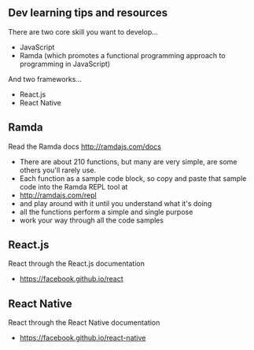 ## Dev learning tips and resources

There are two core skill you want to develop...
- JavaScript
- Ramda (which promotes a functional programming approach to programming in JavaScript)


And two frameworks...
- React.js
- React Native


## Ramda

Read the Ramda docs
http://ramdajs.com/docs

- There are about 210 functions, but many are very simple, are some others you'll rarely use.
- Each function as a sample code block, so copy and paste that sample code into the Ramda REPL tool at
- http://ramdajs.com/repl
- and play around with it until you understand what it's doing
- all the functions perform a simple and single purpose
- work your way through all the code samples



## React.js
React through the React.js documentation
- https://facebook.github.io/react


## React Native
React through the React Native documentation
- https://facebook.github.io/react-native













